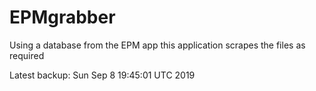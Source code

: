 # EPMgrabber
Using a database from the EPM app this application scrapes the files as required


Latest backup: Sun Sep 8 19:45:01 UTC 2019
